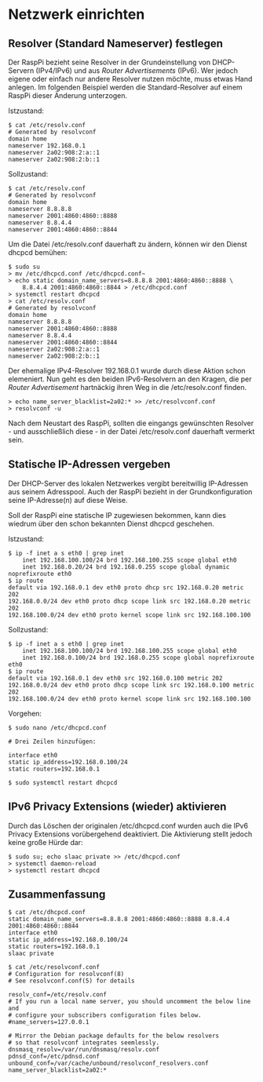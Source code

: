 # Netzwerk einrichten

## Resolver (Standard Nameserver) festlegen

Der RaspPi bezieht seine Resolver in der Grundeinstellung von DHCP-Servern
(IPv4/IPv6) und aus *Router Advertisements* (IPv6). Wer jedoch eigene oder
einfach nur andere Resolver nutzen möchte, muss etwas Hand anlegen.
Im folgenden Beispiel werden die Standard-Resolver auf einem RaspPi
dieser Änderung unterzogen.

Istzustand:
```
$ cat /etc/resolv.conf
# Generated by resolvconf
domain home
nameserver 192.168.0.1
nameserver 2a02:908:2:a::1
nameserver 2a02:908:2:b::1
```
Sollzustand:
```
$ cat /etc/resolv.conf
# Generated by resolvconf
domain home
nameserver 8.8.8.8
nameserver 2001:4860:4860::8888
nameserver 8.8.4.4
nameserver 2001:4860:4860::8844
```
Um die Datei /etc/resolv.conf dauerhaft zu ändern,
können wir den Dienst dhcpcd bemühen:
```
$ sudo su
> mv /etc/dhcpcd.conf /etc/dhcpcd.conf~
> echo static domain_name_servers=8.8.8.8 2001:4860:4860::8888 \
    8.8.4.4 2001:4860:4860::8844 > /etc/dhcpcd.conf
> systemctl restart dhcpcd
> cat /etc/resolv.conf
# Generated by resolvconf
domain home
nameserver 8.8.8.8
nameserver 2001:4860:4860::8888
nameserver 8.8.4.4
nameserver 2001:4860:4860::8844
nameserver 2a02:908:2:a::1
nameserver 2a02:908:2:b::1
```
Der ehemalige IPv4-Resolver 192.168.0.1 wurde durch diese Aktion schon elemeniert.
Nun geht es den beiden IPv6-Resolvern an den Kragen,
die per *Router Advertisement* hartnäckig ihren Weg in die /etc/resolv.conf
finden.
```
> echo name_server_blacklist=2a02:* >> /etc/resolvconf.conf
> resolvconf -u
```
Nach dem Neustart des RaspPi, sollten die eingangs gewünschten Resolver - und ausschließlich diese -
in der Datei /etc/resolv.conf dauerhaft vermerkt sein.

## Statische IP-Adressen vergeben

Der DHCP-Server des lokalen Netzwerkes vergibt bereitwillig IP-Adressen aus seinem Adresspool. Auch der RaspPi bezieht in der Grundkonfiguration seine IP-Adresse(n) auf diese Weise.

Soll der RaspPi eine statische IP zugewiesen bekommen,
kann dies wiedrum über den schon bekannten Dienst dhcpcd geschehen.

Istzustand:
```
$ ip -f inet a s eth0 | grep inet
    inet 192.168.100.100/24 brd 192.168.100.255 scope global eth0
    inet 192.168.0.20/24 brd 192.168.0.255 scope global dynamic noprefixroute eth0
$ ip route
default via 192.168.0.1 dev eth0 proto dhcp src 192.168.0.20 metric 202
192.168.0.0/24 dev eth0 proto dhcp scope link src 192.168.0.20 metric 202
192.168.100.0/24 dev eth0 proto kernel scope link src 192.168.100.100
```
Sollzustand:
```
$ ip -f inet a s eth0 | grep inet
    inet 192.168.100.100/24 brd 192.168.100.255 scope global eth0
    inet 192.168.0.100/24 brd 192.168.0.255 scope global noprefixroute eth0
$ ip route
default via 192.168.0.1 dev eth0 src 192.168.0.100 metric 202 
192.168.0.0/24 dev eth0 proto dhcp scope link src 192.168.0.100 metric 202 
192.168.100.0/24 dev eth0 proto kernel scope link src 192.168.100.100 
```
Vorgehen:
```
$ sudo nano /etc/dhcpcd.conf

# Drei Zeilen hinzufügen:

interface eth0
static ip_address=192.168.0.100/24
static routers=192.168.0.1

$ sudo systemctl restart dhcpcd
```

## IPv6 Privacy Extensions (wieder) aktivieren

Durch das Löschen der originalen /etc/dhcpcd.conf wurden auch die
IPv6 Privacy Extensions vorübergehend deaktiviert. Die Aktivierung stellt
jedoch keine große Hürde dar:
```
$ sudo su; echo slaac private >> /etc/dhcpcd.conf
> systemctl daemon-reload
> systemctl restart dhcpcd
```

## Zusammenfassung
```
$ cat /etc/dhcpcd.conf
static domain_name_servers=8.8.8.8 2001:4860:4860::8888 8.8.4.4 2001:4860:4860::8844
interface eth0
static ip_address=192.168.0.100/24
static routers=192.168.0.1
slaac private

$ cat /etc/resolvconf.conf
# Configuration for resolvconf(8)
# See resolvconf.conf(5) for details

resolv_conf=/etc/resolv.conf
# If you run a local name server, you should uncomment the below line and
# configure your subscribers configuration files below.
#name_servers=127.0.0.1

# Mirror the Debian package defaults for the below resolvers
# so that resolvconf integrates seemlessly.
dnsmasq_resolv=/var/run/dnsmasq/resolv.conf
pdnsd_conf=/etc/pdnsd.conf
unbound_conf=/var/cache/unbound/resolvconf_resolvers.conf
name_server_blacklist=2a02:*
```
